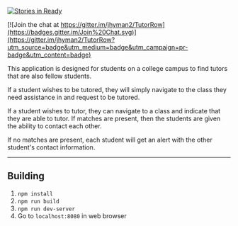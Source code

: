 [![Stories in Ready](https://badge.waffle.io/jhyman2/TutorRow.png?label=ready&title=Ready)](http://waffle.io/jhyman2/TutorRow)

[![Join the chat at https://gitter.im/jhyman2/TutorRow](https://badges.gitter.im/Join%20Chat.svg)](https://gitter.im/jhyman2/TutorRow?utm_source=badge&utm_medium=badge&utm_campaign=pr-badge&utm_content=badge)

This application is designed for students on a college campus to find tutors that are also fellow students.

If a student wishes to be tutored, they will simply navigate to the class they need assistance in and request to be tutored.

If a student wishes to tutor, they can navigate to a class and indicate that they are able to tutor.  If matches are present, then the students are given the ability to contact each other.

If no matches are present, each student will get an alert with the other student's contact information.


----
## Building
1. `npm install`
2. `npm run build`
3. `npm run dev-server`
4. Go to `localhost:8080` in web browser